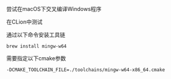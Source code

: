 尝试在macOS下交叉编译Windows程序

在CLion中测试

通过以下命令安装工具链

```
brew install mingw-w64
```

需要指定以下cmake参数
```shell
-DCMAKE_TOOLCHAIN_FILE=./toolchains/mingw-w64-x86_64.cmake
```
